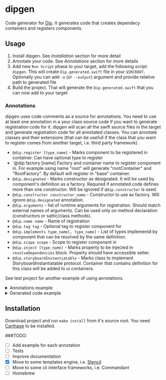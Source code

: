 # dipgen
Code generator for [Dip](https://github.com/AliSoftware/Dip). It generates code that creates dependecy containers and registers components.

## Usage
1. Install dipgen. See *Installation* section for more detail
2. Annotate your code. See *Annotations* section for more details
3. Add new `Run Script` phase to your target, add the following script: `dipgen`. This will create `Dip.generated.swift` file in your `$SRCROOT`. Optionally you can add `-o` (or `--output`) argument and provide relative path to generated file
4. Build the project. That will generate the `Dip.generated.swift` that you can now add to your target


### Annotations
dipgen uses code comments as a source for annotations. You need to use at least one annotation in a your class source code if you want to generate registration code for it. dipgen will scan all the swift source files in the target and generate registration code for all annotated classes. You can annotate classes and their extensions (that can be usefull if the class that you want to register comes from another target, i.e. third party framework).

* `@dip.register [type_name]` - Marks component to be registered in container. Can have optional type to register
* `@dip.factory [name] Factory and container name to register component in. For example using name "root" will generate "rootContainer" and "RootFactory". By default will register in "base" container.
* `@dip.designated` - Marks constructor as designated. It will be used by component's definition as a factory. Required if annotated code defines more than one constructor. Will be ignored if `@dip.constructor` is used.
* `@dip.constructor constructor_name` - Constructor to use as factory. Will ignore `@dip.designated` annotation.
* `@dip.arguments` - list of runtime arguments for registration. Should match external names of arguments. Can be used only on method declaration (constructors or sattic/class methods).
* `@dip.name name` - Name of registration
* `@dip.tag tag` - Optional tag to register component for
* `@dip.implements type_name[, type_name]` - List of types implementd by component that can be resolved by the same definition.
* `@dip.scope scope` - Scope to register component in
* `@dip.inject [type_name]` - Marks property to be injected in `resolveDependencies` block. Property should have accessible setter.
* `@dip.storyboardInstantiatable` - Marks class to implement StoryboardInstantiatable protocol. Container that contains definition for this class will be added to ui containers.

See test project for another example of using annotations.

<details>
<summary>Annotations example</summary>

```swift
import UIKit

/**
 @dip.storyboardInstantiatable
 @dip.constructor init
 */
class ListViewController: UIViewController {}

/**
 Some Real docs
 */
/**
 @dip.register ListWireframe
 @dip.name listWireframe
 @dip.scope Unique
 @dip.factory listModule
 @dip.tag some tag
 @dip.implements SomeProtocol
 */
class ListWireframe: SomeProtocol {
    
    /**
     @dip.inject AddWireframe
     @dip.tag tag
     */
    var addWireframe: AddWireframe
    
    /**@dip.inject*/
    var listPresenter: ListPresenter?
    
    /**@dip.inject*/var rootWireframe: RootWireframe
    
    init(rootWireframe: RootWireframe, addWireframe: AddWireframe) {
        self.rootWireframe = rootWireframe
        self.addWireframe = addWireframe
    }

    /**
     Designated initializer.
     */
    /**@dip.designated*/
    init(rootWireframe: RootWireframe, addWireframe: AddWireframe, listPresenter: ListPresenter) {
        self.rootWireframe = rootWireframe
        self.addWireframe = addWireframe
        self.listPresenter = listPresenter
    }
    
}
```
</details>
<details>
<summary>Generated code example</summary>

Dip.base.swift

```swift
import UIKit
import DipUI

extension ListViewController: StoryboardInstantiatable {}

let baseContainer = DependencyContainer { container in 
	unowned let container = container
	DependencyContainer.uiContainers.append(container)

	container.register(.Shared, factory: ListViewController.init)
}

class BaseFactory {

	private let container: DependencyContainer
	
	init(container: DependencyContainer = baseContainer) {
		self.container = container
	}

	func listViewController() -> ListViewController {
		return try! container.resolve()
	}
}

```

Dip.listModule.swift

```swift
import Dip

let listModuleContainer = DependencyContainer { container in 
	unowned let container = container

	let listWireframe = container.register(.Unique, type: ListWireframe.self, tag: "some tag", factory: ListWireframe.init(rootWireframe:addWireframe:listPresenter:))
		.implements(SomeProtocol.self)
		.resolvingProperties { container, resolved in 
			resolved.addWireframe = try container.resolve(tag: "tag") as AddWireframe
			resolved.listPresenter = try container.resolve()
			resolved.rootWireframe = try container.resolve()
		}
}

class ListModuleFactory {

	private let container: DependencyContainer

	init(container: DependencyContainer = listModuleContainer) {
		self.container = container
	}

	func listWireframeSomeTag() -> ListWireframe {
		return try! container.resolve(tag: "some tag")
	}

}

```

Dip.generated.swift

```swift
extension DependencyContainer {

	static func configureAll() {
		let _ = baseContainer
		let _ = listModule
	}

	static func bootstrapAll() throws {
		try baseContainer.bootstrap()
		try listModule.bootstrap()
	}

}
```
</details>

## Installation

Download project and run `make install` from it's source root. You need [Carthage](https://github.com/Carthage/Carthage) to be installed.


###TODO:

- [ ] Add example for each annotation
- [ ] Tests
- [ ] Improve documentation
- [x] Move to some templates engine, i.e. [Stencil](https://github.com/kylef/Stencil)
- [ ] Move to some cli interface frameworks, i.e. Commandant
- [ ] Homebrew 
